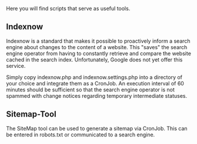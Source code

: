 Here you will find scripts that serve as useful tools.


## Indexnow
Indexnow is a standard that makes it possible to proactively inform a search engine about changes to the content of a website.
This "saves" the search engine operator from having to constantly retrieve and compare the website cached in the search index. Unfortunately, Google does not yet offer this service.

Simply copy indexnow.php and indexnow.settings.php into a directory of your choice and integrate them as a CronJob. An execution interval of 60 minutes should be sufficient so that the search engine operator is not spammed with change notices regarding temporary intermediate statuses. 

## Sitemap-Tool
The SiteMap tool can be used to generate a sitemap via CronJob. This can be entered in robots.txt or communicated to a search engine.
